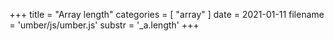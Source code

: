 +++
title = "Array length"
categories = [ "array" ]
date = 2021-01-11
filename = 'umber/js/umber.js'
substr = '_a.length'
+++
